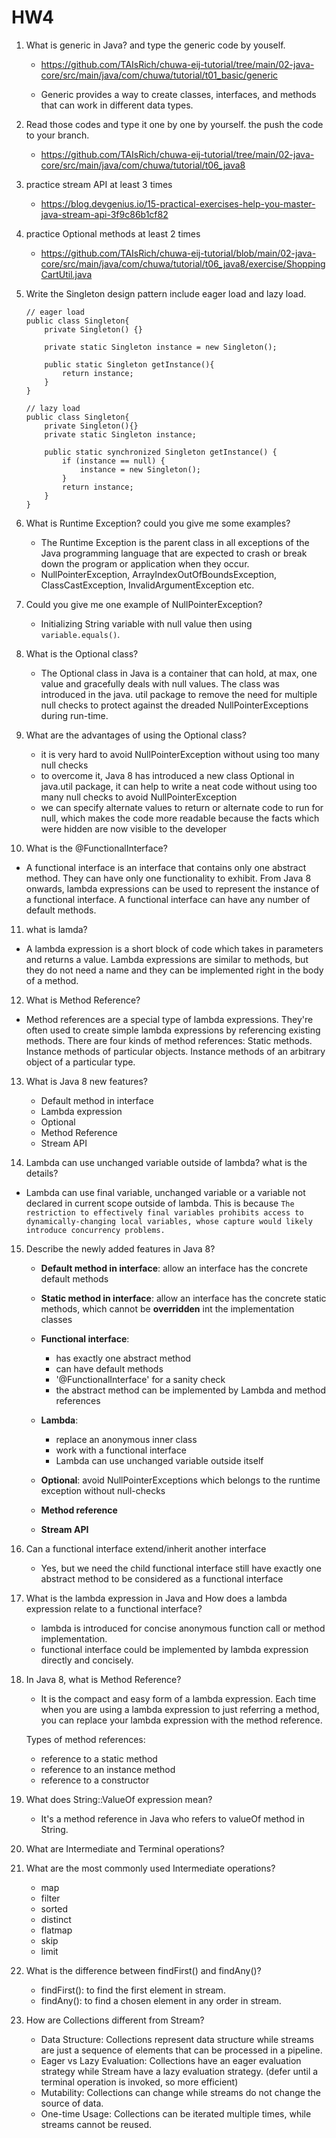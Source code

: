# HW4
1. What is generic in Java? and type the generic code by youself.
    - https://github.com/TAIsRich/chuwa-eij-tutorial/tree/main/02-java-core/src/main/java/com/chuwa/tutorial/t01_basic/generic

    - Generic provides a way to create classes, interfaces, and methods that can work in different data types.


2. Read those codes and type it one by one by yourself. the push the code to your branch.
   - https://github.com/TAIsRich/chuwa-eij-tutorial/tree/main/02-java-core/src/main/java/com/chuwa/tutorial/t06_java8

3. practice stream API at least 3 times
   - https://blog.devgenius.io/15-practical-exercises-help-you-master-java-stream-api-3f9c86b1cf82


4. practice Optional methods at least 2 times
   - https://github.com/TAIsRich/chuwa-eij-tutorial/blob/main/02-java-core/src/main/java/com/chuwa/tutorial/t06_java8/exercise/ShoppingCartUtil.java


5. Write the Singleton design pattern include eager load and lazy load.
    ```
    // eager load
    public class Singleton{
        private Singleton() {}

        private static Singleton instance = new Singleton();

        public static Singleton getInstance(){
            return instance;
        }
    }

    // lazy load
    public class Singleton{
        private Singleton(){}
        private static Singleton instance;

        public static synchronized Singleton getInstance() {
            if (instance == null) {
                instance = new Singleton();
            }
            return instance;
        }
    }

    ```


6. What is Runtime Exception? could you give me some examples?
   - The Runtime Exception is the parent class in all exceptions of the Java programming language that are expected to crash or break down the program or application when they occur.
   - NullPointerException, ArrayIndexOutOfBoundsException, ClassCastException, InvalidArgumentException etc.


7. Could you give me one example of NullPointerException?
   - Initializing String variable with null value then using `variable.equals()`.


8. What is the Optional class?   
   - The Optional class in Java is a container that can hold, at max, one value and gracefully deals with null values. The class was introduced in the java. util package to remove the need for multiple null checks to protect against the dreaded NullPointerExceptions during run-time.


9. What are the advantages of using the Optional class?
   - it is very hard to avoid NullPointerException without using too many null checks
   - to overcome it, Java 8 has introduced a new class Optional in java.util package, it can help to write a neat code without using too many null checks to avoid NullPointerException 
   - we can specify alternate values to return or alternate code to run for null, which makes the code more readable because the facts which were hidden are now visible to the developer


10. What is the @FunctionalInterface?
   - A functional interface is an interface that contains only one abstract method. They can have only one functionality to exhibit. From Java 8 onwards, lambda expressions can be used to represent the instance of a functional interface. A functional interface can have any number of default methods.


11. what is lamda?
   - A lambda expression is a short block of code which takes in parameters and returns a value. Lambda expressions are similar to methods, but they do not need a name and they can be implemented right in the body of a method.


12. What is Method Reference?
   - Method references are a special type of lambda expressions. They're often used to create simple lambda expressions by referencing existing methods. There are four kinds of method references: Static methods. Instance methods of particular objects. Instance methods of an arbitrary object of a particular type.


13. What is Java 8 new features?
    - Default method in interface
    - Lambda expression
    - Optional
    - Method Reference
    - Stream API


14. Lambda can use unchanged variable outside of lambda? what is the details?
   - Lambda can use final variable, unchanged variable or a variable not declared in current scope outside of lambda. This is because `The restriction to effectively final variables prohibits access to dynamically-changing local variables, whose capture would likely introduce concurrency problems.`

15. Describe the newly added features in Java 8?
    - **Default method in interface**: allow an interface has the concrete default methods
   
    - **Static method in interface**: allow an interface has the concrete static methods, which cannot be **overridden** int the implementation classes
    
    - **Functional interface**:
        - has exactly one abstract method
        - can have default methods
        - '@FunctionalInterface' for a sanity check
        - the abstract method can be implemented by Lambda and method references 
            
    - **Lambda**:
        - replace an anonymous inner class
        - work with a functional interface
        - Lambda can use unchanged variable outside itself
            
    - **Optional**: avoid NullPointerExceptions which belongs to the runtime exception without null-checks 

    - **Method reference**
    
    - **Stream API**


16. Can a functional interface extend/inherit another interface
    - Yes, but we need the child functional interface still have exactly one abstract method to be considered as a functional interface


17. What is the lambda expression in Java and How does a lambda expression relate to a functional interface?
    - lambda is introduced for concise anonymous function call or method implementation.  
    - functional interface could be implemented by lambda expression directly and concisely.


18. In Java 8, what is Method Reference?
    - It is the compact and easy form of a lambda expression. Each time when you are using a lambda expression to just referring a method, you can replace your lambda expression with the method reference. 

    Types of method references:
    - reference to a static method
    - reference to an instance method
    - reference to a constructor

19. What does String::ValueOf expression mean?
    - It's a method reference in Java who refers to valueOf method in String.


20. What are Intermediate and Terminal operations?


21. What are the most commonly used Intermediate operations?
    - map
    - filter
    - sorted
    - distinct
    - flatmap
    - skip
    - limit

22. What is the difference between findFirst() and findAny()?
    - findFirst(): to find the first element in stream.
    - findAny(): to find a chosen element in any order in stream.

23. How are Collections different from Stream?
    - Data Structure: Collections represent data structure while streams are just a sequence of elements that can be processed in a pipeline.
    - Eager vs Lazy Evaluation: Collections have an eager evaluation strategy while Stream have a lazy evaluation strategy. (defer until a terminal operation is invoked, so more efficient)
    - Mutability: Collections can change while streams do not change the source of data.
    - One-time Usage: Collections can be iterated multiple times, while streams cannot be reused.
